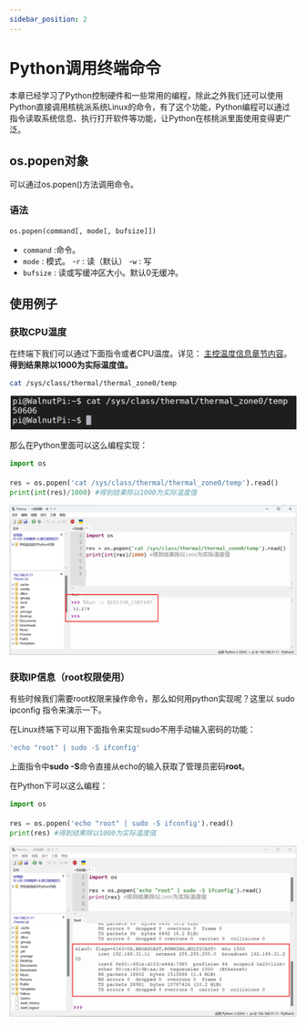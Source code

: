 ```yaml
---
sidebar_position: 2
---
```


# Python调用终端命令

本章已经学习了Python控制硬件和一些常用的编程，除此之外我们还可以使用Python直接调用核桃派系统Linux的命令，有了这个功能，Python编程可以通过指令读取系统信息、执行打开软件等功能，让Python在核桃派里面使用变得更广泛。

## os.popen对象

可以通过os.popen()方法调用命令。

### 语法
```python
os.popen(command[, mode[, bufsize]])
```

- `command` :命令。
- `mode` : 模式。
    -`r` : 读（默认）
    -`w` : 写
- `bufsize` : 读或写缓冲区大小。默认0无缓冲。

## 使用例子

### 获取CPU温度
在终端下我们可以通过下面指令或者CPU温度。详见： [主控温度信息章节内容](../../device/core_temp)。
**得到结果除以1000为实际温度值。**

```bash
cat /sys/class/thermal/thermal_zone0/temp
```
![command1](./img/command/command1.png)

那么在Python里面可以这么编程实现：
```python
import os

res = os.popen('cat /sys/class/thermal/thermal_zone0/temp').read()
print(int(res)/1000) #得到结果除以1000为实际温度值
```
![command2](./img/command/command2.png)

### 获取IP信息（root权限使用）

有些时候我们需要root权限来操作命令，那么如何用python实现呢？这里以 sudo ipconfig 指令来演示一下。

在Linux终端下可以用下面指令来实现sudo不用手动输入密码的功能：

```bash
'echo "root" | sudo -S ifconfig'
```

上面指令中**sudo -S**命令直接从echo的输入获取了管理员密码**root**。

在Python下可以这么编程：

```python
import os

res = os.popen('echo "root" | sudo -S ifconfig').read()
print(res) #得到结果除以1000为实际温度值
```

![command3](./img/command/command3.png)

